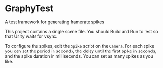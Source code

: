 # GraphyTest

A test framework for generating framerate spikes

This project contains a single scene file. You should Build and Run to test so that Unity waits for vsync.

To configure the spikes, edit the `Spike` script on the `Camera`. For each spike you can set the period in seconds, the delay until the first spike in seconds, and the spike duration in milliseconds. You can set as many spikes as you like.